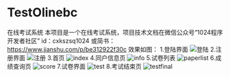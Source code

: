 # TestOlinebc
在线考试系统
本项目是一个在线考试系统，项目技术文档在微信公众号“1024程序开发者社区” id：cxkszsq1024
或简书：https://www.jianshu.com/p/be312922f30c
效果如图：
1.登陆界面
![登陆](https://github.com/zhangbinchao/TestOlinebc/blob/master/pic/1.PNG)
2.注册界面
![注册](https://github.com/zhangbinchao/TestOlinebc/blob/master/pic/2.PNG)
3.首页
![index](https://github.com/zhangbinchao/TestOlinebc/blob/master/pic/index.PNG)
4.同户信息页
![info](https://github.com/zhangbinchao/TestOlinebc/blob/master/pic/info.PNG)
5.试卷列表
![paperlist](https://github.com/zhangbinchao/TestOlinebc/blob/master/pic/paperlist.PNG)
6.成绩查询页
![score](https://github.com/zhangbinchao/TestOlinebc/blob/master/pic/score.PNG)
7.试卷界面
![test](https://github.com/zhangbinchao/TestOlinebc/blob/master/pic/test.PNG)
8.考试结束页
![testfinal](https://github.com/zhangbinchao/TestOlinebc/blob/master/pic/testfinal.PNG)
